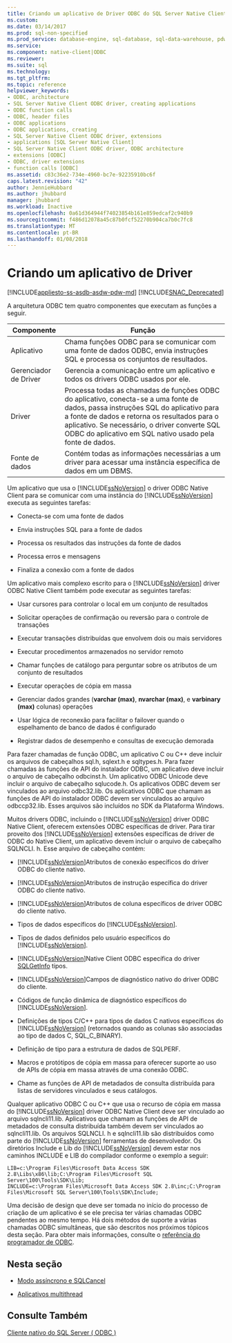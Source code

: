 ```yaml
---
title: Criando um aplicativo de Driver ODBC do SQL Server Native Client | Microsoft Docs
ms.custom: 
ms.date: 03/14/2017
ms.prod: sql-non-specified
ms.prod_service: database-engine, sql-database, sql-data-warehouse, pdw
ms.service: 
ms.component: native-client|ODBC
ms.reviewer: 
ms.suite: sql
ms.technology: 
ms.tgt_pltfrm: 
ms.topic: reference
helpviewer_keywords:
- ODBC, architecture
- SQL Server Native Client ODBC driver, creating applications
- ODBC function calls
- ODBC, header files
- ODBC applications
- ODBC applications, creating
- SQL Server Native Client ODBC driver, extensions
- applications [SQL Server Native Client]
- SQL Server Native Client ODBC driver, ODBC architecture
- extensions [ODBC]
- ODBC, driver extensions
- function calls [ODBC]
ms.assetid: c83c36e2-734e-4960-bc7e-92235910bc6f
caps.latest.revision: "42"
author: JennieHubbard
ms.author: jhubbard
manager: jhubbard
ms.workload: Inactive
ms.openlocfilehash: 0a61d364944f74023854b161e859edcaf2c940b9
ms.sourcegitcommit: f486d12078a45c87b0fcf52270b904ca7b0c7fc8
ms.translationtype: MT
ms.contentlocale: pt-BR
ms.lasthandoff: 01/08/2018
---
```

# <a name="creating-a-driver-application"></a>Criando um aplicativo de Driver
[!INCLUDE[appliesto-ss-asdb-asdw-pdw-md](../../../includes/appliesto-ss-asdb-asdw-pdw-md.md)]
[!INCLUDE[SNAC_Deprecated](../../../includes/snac-deprecated.md)]

  A arquitetura ODBC tem quatro componentes que executam as funções a seguir.  
  
|Componente|Função|  
|---------------|--------------|  
|Aplicativo|Chama funções ODBC para se comunicar com uma fonte de dados ODBC, envia instruções SQL e processa os conjuntos de resultados.|  
|Gerenciador de Driver|Gerencia a comunicação entre um aplicativo e todos os drivers ODBC usados por ele.|  
|Driver|Processa todas as chamadas de funções ODBC do aplicativo, conecta-se a uma fonte de dados, passa instruções SQL do aplicativo para a fonte de dados e retorna os resultados para o aplicativo. Se necessário, o driver converte SQL ODBC do aplicativo em SQL nativo usado pela fonte de dados.|  
|Fonte de dados|Contém todas as informações necessárias a um driver para acessar uma instância específica de dados em um DBMS.|  
  
 Um aplicativo que usa o [!INCLUDE[ssNoVersion](../../../includes/ssnoversion-md.md)] o driver ODBC Native Client para se comunicar com uma instância do [!INCLUDE[ssNoVersion](../../../includes/ssnoversion-md.md)] executa as seguintes tarefas:  
  
-   Conecta-se com uma fonte de dados  
  
-   Envia instruções SQL para a fonte de dados  
  
-   Processa os resultados das instruções da fonte de dados  
  
-   Processa erros e mensagens  
  
-   Finaliza a conexão com a fonte de dados  
  
 Um aplicativo mais complexo escrito para o [!INCLUDE[ssNoVersion](../../../includes/ssnoversion-md.md)] driver ODBC Native Client também pode executar as seguintes tarefas:  
  
-   Usar cursores para controlar o local em um conjunto de resultados  
  
-   Solicitar operações de confirmação ou reversão para o controle de transações  
  
-   Executar transações distribuídas que envolvem dois ou mais servidores  
  
-   Executar procedimentos armazenados no servidor remoto  
  
-   Chamar funções de catálogo para perguntar sobre os atributos de um conjunto de resultados  
  
-   Executar operações de cópia em massa  
  
-   Gerenciar dados grandes (**varchar (max)**, **nvarchar (max)**, e **varbinary (max)** colunas) operações  
  
-   Usar lógica de reconexão para facilitar o failover quando o espelhamento de banco de dados é configurado  
  
-   Registrar dados de desempenho e consultas de execução demorada  
  
 Para fazer chamadas de função ODBC, um aplicativo C ou C++ deve incluir os arquivos de cabeçalhos sql.h, sqlext.h e sqltypes.h. Para fazer chamadas às funções de API do instalador ODBC, um aplicativo deve incluir o arquivo de cabeçalho odbcinst.h. Um aplicativo ODBC Unicode deve incluir o arquivo de cabeçalho sqlucode.h. Os aplicativos ODBC devem ser vinculados ao arquivo odbc32.lib. Os aplicativos ODBC que chamam as funções de API do instalador ODBC devem ser vinculados ao arquivo odbccp32.lib. Esses arquivos são incluídos no SDK da Plataforma Windows.  
  
 Muitos drivers ODBC, incluindo o [!INCLUDE[ssNoVersion](../../../includes/ssnoversion-md.md)] driver ODBC Native Client, oferecem extensões ODBC específicas de driver. Para tirar proveito dos [!INCLUDE[ssNoVersion](../../../includes/ssnoversion-md.md)] extensões específicas de driver de ODBC do Native Client, um aplicativo devem incluir o arquivo de cabeçalho SQLNCLI. h. Esse arquivo de cabeçalho contém:  
  
-   [!INCLUDE[ssNoVersion](../../../includes/ssnoversion-md.md)]Atributos de conexão específicos do driver ODBC do cliente nativo.  
  
-   [!INCLUDE[ssNoVersion](../../../includes/ssnoversion-md.md)]Atributos de instrução específica do driver ODBC do cliente nativo.  
  
-   [!INCLUDE[ssNoVersion](../../../includes/ssnoversion-md.md)]Atributos de coluna específicos de driver ODBC do cliente nativo.  
  
-   Tipos de dados específicos do [!INCLUDE[ssNoVersion](../../../includes/ssnoversion-md.md)].  
  
-   Tipos de dados definidos pelo usuário específicos do [!INCLUDE[ssNoVersion](../../../includes/ssnoversion-md.md)].  
  
-   [!INCLUDE[ssNoVersion](../../../includes/ssnoversion-md.md)]Native Client ODBC específica do driver [SQLGetInfo](../../../relational-databases/native-client-odbc-api/sqlgetinfo.md) tipos.  
  
-   [!INCLUDE[ssNoVersion](../../../includes/ssnoversion-md.md)]Campos de diagnóstico nativo do driver ODBC do cliente.  
  
-   Códigos de função dinâmica de diagnóstico específicos do [!INCLUDE[ssNoVersion](../../../includes/ssnoversion-md.md)].  
  
-   Definições de tipos C/C++ para tipos de dados C nativos específicos do [!INCLUDE[ssNoVersion](../../../includes/ssnoversion-md.md)] (retornados quando as colunas são associadas ao tipo de dados C, SQL_C_BINARY).  
  
-   Definição de tipo para a estrutura de dados de SQLPERF.  
  
-   Macros e protótipos de cópia em massa para oferecer suporte ao uso de APIs de cópia em massa através de uma conexão ODBC.  
  
-   Chame as funções de API de metadados de consulta distribuída para listas de servidores vinculados e seus catálogos.  
  
 Qualquer aplicativo ODBC C ou C++ que usa o recurso de cópia em massa do [!INCLUDE[ssNoVersion](../../../includes/ssnoversion-md.md)] driver ODBC Native Client deve ser vinculado ao arquivo sqlncli11.lib. Aplicativos que chamam as funções de API de metadados de consulta distribuída também devem ser vinculados ao sqlncli11.lib. Os arquivos SQLNCLI. h e sqlncli11.lib são distribuídos como parte do [!INCLUDE[ssNoVersion](../../../includes/ssnoversion-md.md)] ferramentas de desenvolvedor. Os diretórios Include e Lib do [!INCLUDE[ssNoVersion](../../../includes/ssnoversion-md.md)] devem estar nos caminhos INCLUDE e LIB do compilador conforme o exemplo a seguir:  
  
```  
LIB=c:\Program Files\Microsoft Data Access SDK 2.8\Libs\x86\lib;C:\Program Files\Microsoft SQL Server\100\Tools\SDK\Lib;  
INCLUDE=c:\Program Files\Microsoft Data Access SDK 2.8\inc;C:\Program Files\Microsoft SQL Server\100\Tools\SDK\Include;  
```  
  
 Uma decisão de design que deve ser tomada no início do processo de criação de um aplicativo é se ele precisa ter várias chamadas ODBC pendentes ao mesmo tempo. Há dois métodos de suporte a várias chamadas ODBC simultâneas, que são descritos nos próximos tópicos desta seção. Para obter mais informações, consulte o [referência do programador de ODBC](http://go.microsoft.com/fwlink/?LinkId=45250).  
  
## <a name="in-this-section"></a>Nesta seção  
  
-   [Modo assíncrono e SQLCancel](../../../relational-databases/native-client/odbc/creating-a-driver-application-asynchronous-mode-and-sqlcancel.md)  
  
-   [Aplicativos multithread](../../../relational-databases/native-client/odbc/creating-a-driver-application-multithreaded-applications.md)  
  
## <a name="see-also"></a>Consulte Também  
 [Cliente nativo do SQL Server &#40; ODBC &#41;](../../../relational-databases/native-client/odbc/sql-server-native-client-odbc.md)  
  
  
